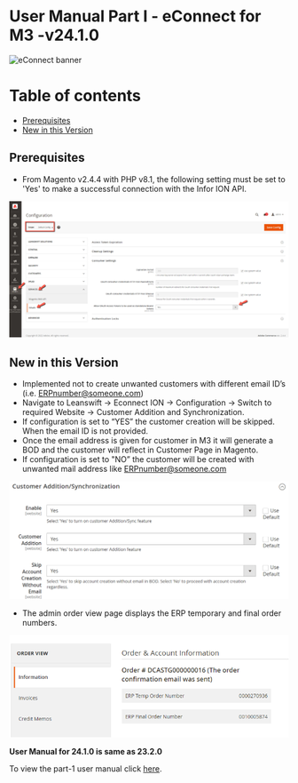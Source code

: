 # **User Manual Part I - eConnect for M3 -v24.1.0**

![eConnect banner](../../../../images/banner-econnect-m3.jpg)

# Table of contents

  - [Prerequisites](#prerequisites)
  - [New in this Version](#new-in-this-version)

## **Prerequisites**

- From Magento v2.4.4 with PHP v8.1, the following setting must be set to 'Yes' to make a successful connection with the Infor ION API.

<kbd>
<img alt="Access Token Settings" src="ecommerce/images/econnect-user-manual-ion-part1/access_token_setting.png"> 
</kbd>


## **New in this Version**

- Implemented not to create unwanted customers with different email ID’s (i.e. [ERPnumber@someone.com](mailto:ERPnumber@someone.com))
- Navigate to Leanswift -> Econnect ION -> Configuration -> Switch to required Website -> Customer Addition and Synchronization. 
- If configuration is set to “YES” the customer creation will be skipped. When the email ID is not provided.
- Once the email address is given for customer in M3 it will generate a BOD and the customer will reflect in Customer Page in Magento.
- If configuration is set to "NO” the customer will be created with unwanted mail address like [ERPnumber@someone.com](mailto:ERPnumber@someone.com)


<kbd>
<img alt="Skip Account Creation without Email" src="ecommerce/images/econnect-user-manual-ion-part1/skip-account-creation-without-email1.png"> 
</kbd>


- The admin order view page displays the ERP temporary and final order numbers.

<kbd>
<img alt="Temp order and Final order Number" src="ecommerce/images/econnect-user-manual-ion-part1/temp-and-final-order-number.png"> 
</kbd>

**User Manual for 24.1.0 is same as 23.2.0**

To view the part-1 user manual click [here](https://github.com/leanswift/leanswift.github.io/blob/master/ecommerce/pages/econnect-m3/23.2.0/usermanual-econnect-m3-part-1.md).
